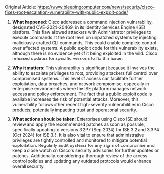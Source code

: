 Original Article: https://www.bleepingcomputer.com/news/security/cisco-fixes-root-escalation-vulnerability-with-public-exploit-code/

1) **What happened**: Cisco addressed a command injection vulnerability, designated CVE-2024-20469, in its Identity Services Engine (ISE) platform. This flaw allowed attackers with Administrator privileges to execute commands at the root level on unpatched systems by injecting maliciously crafted CLI commands. This could enable complete control over affected systems. A public exploit code for this vulnerability exists, although there is no evidence yet of it being exploited in the wild. Cisco released updates for specific versions to fix this issue.

2) **Why it matters**: This vulnerability is significant because it involves the ability to escalate privileges to root, providing attackers full control over compromised systems. This level of access can facilitate further exploitation, data breaches, and network compromise, especially in enterprise environments where the ISE platform manages network access and policy enforcement. The fact that a public exploit code is available increases the risk of potential attacks. Moreover, this vulnerability follows other recent high-severity vulnerabilities in Cisco products, potentially impacting trust and operational security.

3) **What actions should be taken**: Enterprises using Cisco ISE should review and apply the recommended patches as soon as possible, specifically updating to versions 3.2P7 (Sep 2024) for ISE 3.2 and 3.3P4 (Oct 2024) for ISE 3.3. It is also vital to ensure that administrative privileges are tightly controlled and monitored to mitigate potential exploitation. Regularly audit systems for any signs of compromise and keep a close watch on Cisco's security advisories for further updates or patches. Additionally, considering a thorough review of the access control policies and updating any outdated protocols would enhance overall security.